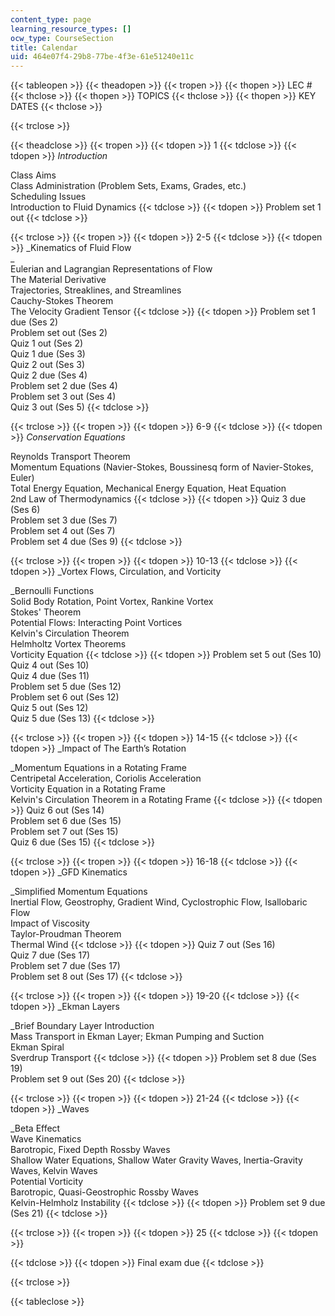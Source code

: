 ```yaml
---
content_type: page
learning_resource_types: []
ocw_type: CourseSection
title: Calendar
uid: 464e07f4-29b8-77be-4f3e-61e51240e11c
---
```


{{< tableopen >}}
{{< theadopen >}}
{{< tropen >}}
{{< thopen >}}
LEC #
{{< thclose >}}
{{< thopen >}}
TOPICS
{{< thclose >}}
{{< thopen >}}
KEY DATES
{{< thclose >}}

{{< trclose >}}

{{< theadclose >}}
{{< tropen >}}
{{< tdopen >}}
1
{{< tdclose >}}
{{< tdopen >}}
_Introduction_  
  
Class Aims  
Class Administration (Problem Sets, Exams, Grades, etc.)  
Scheduling Issues  
Introduction to Fluid Dynamics
{{< tdclose >}}
{{< tdopen >}}
Problem set 1 out
{{< tdclose >}}

{{< trclose >}}
{{< tropen >}}
{{< tdopen >}}
2-5
{{< tdclose >}}
{{< tdopen >}}
_Kinematics of Fluid Flow  
_  
Eulerian and Lagrangian Representations of Flow  
The Material Derivative  
Trajectories, Streaklines, and Streamlines  
Cauchy-Stokes Theorem  
The Velocity Gradient Tensor
{{< tdclose >}}
{{< tdopen >}}
Problem set 1 due (Ses 2)  
Problem set out (Ses 2)  
Quiz 1 out (Ses 2)  
Quiz 1 due (Ses 3)  
Quiz 2 out (Ses 3)  
Quiz 2 due (Ses 4)  
Problem set 2 due (Ses 4)  
Problem set 3 out (Ses 4)  
Quiz 3 out (Ses 5)
{{< tdclose >}}

{{< trclose >}}
{{< tropen >}}
{{< tdopen >}}
6-9
{{< tdclose >}}
{{< tdopen >}}
_Conservation Equations_  
  
Reynolds Transport Theorem  
Momentum Equations (Navier-Stokes, Boussinesq form of Navier-Stokes, Euler)  
Total Energy Equation, Mechanical Energy Equation, Heat Equation  
2nd Law of Thermodynamics
{{< tdclose >}}
{{< tdopen >}}
Quiz 3 due (Ses 6)  
Problem set 3 due (Ses 7)  
Problem set 4 out (Ses 7)  
Problem set 4 due (Ses 9)
{{< tdclose >}}

{{< trclose >}}
{{< tropen >}}
{{< tdopen >}}
10-13
{{< tdclose >}}
{{< tdopen >}}
_Vortex Flows, Circulation, and Vorticity  
  
_Bernoulli Functions  
Solid Body Rotation, Point Vortex, Rankine Vortex  
Stokes' Theorem  
Potential Flows: Interacting Point Vortices  
Kelvin's Circulation Theorem  
Helmholtz Vortex Theorems  
Vorticity Equation
{{< tdclose >}}
{{< tdopen >}}
Problem set 5 out (Ses 10)  
Quiz 4 out (Ses 10)  
Quiz 4 due (Ses 11)  
Problem set 5 due (Ses 12)  
Problem set 6 out (Ses 12)  
Quiz 5 out (Ses 12)  
Quiz 5 due (Ses 13)
{{< tdclose >}}

{{< trclose >}}
{{< tropen >}}
{{< tdopen >}}
14-15
{{< tdclose >}}
{{< tdopen >}}
_Impact of The Earth’s Rotation  
  
_Momentum Equations in a Rotating Frame  
Centripetal Acceleration, Coriolis Acceleration  
Vorticity Equation in a Rotating Frame  
Kelvin's Circulation Theorem in a Rotating Frame
{{< tdclose >}}
{{< tdopen >}}
Quiz 6 out (Ses 14)  
Problem set 6 due (Ses 15)  
Problem set 7 out (Ses 15)  
Quiz 6 due (Ses 15)
{{< tdclose >}}

{{< trclose >}}
{{< tropen >}}
{{< tdopen >}}
16-18
{{< tdclose >}}
{{< tdopen >}}
_GFD Kinematics  
  
_Simplified Momentum Equations  
Inertial Flow, Geostrophy, Gradient Wind, Cyclostrophic Flow, Isallobaric Flow  
Impact of Viscosity  
Taylor-Proudman Theorem  
Thermal Wind
{{< tdclose >}}
{{< tdopen >}}
Quiz 7 out (Ses 16)  
Quiz 7 due (Ses 17)  
Problem set 7 due (Ses 17)  
Problem set 8 out (Ses 17)
{{< tdclose >}}

{{< trclose >}}
{{< tropen >}}
{{< tdopen >}}
19-20
{{< tdclose >}}
{{< tdopen >}}
_Ekman Layers  
  
_Brief Boundary Layer Introduction  
Mass Transport in Ekman Layer; Ekman Pumping and Suction  
Ekman Spiral  
Sverdrup Transport
{{< tdclose >}}
{{< tdopen >}}
Problem set 8 due (Ses 19)  
Problem set 9 out (Ses 20)
{{< tdclose >}}

{{< trclose >}}
{{< tropen >}}
{{< tdopen >}}
21-24
{{< tdclose >}}
{{< tdopen >}}
_Waves  
  
_Beta Effect  
Wave Kinematics  
Barotropic, Fixed Depth Rossby Waves  
Shallow Water Equations, Shallow Water Gravity Waves, Inertia-Gravity Waves, Kelvin Waves  
Potential Vorticity  
Barotropic, Quasi-Geostrophic Rossby Waves  
Kelvin-Helmholz Instability
{{< tdclose >}}
{{< tdopen >}}
Problem set 9 due (Ses 21)
{{< tdclose >}}

{{< trclose >}}
{{< tropen >}}
{{< tdopen >}}
25
{{< tdclose >}}
{{< tdopen >}}

{{< tdclose >}}
{{< tdopen >}}
Final exam due
{{< tdclose >}}

{{< trclose >}}

{{< tableclose >}}